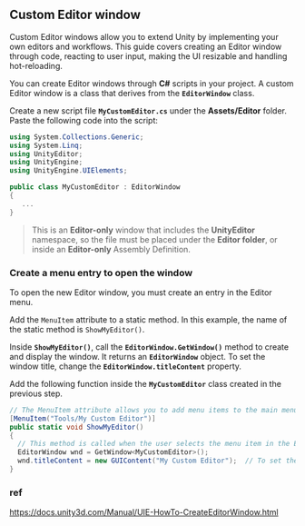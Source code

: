## Custom Editor window

Custom Editor windows allow you to extend Unity by implementing your own editors and workflows. This guide covers creating an Editor window through code, reacting to user input, making the UI resizable and handling hot-reloading.

You can create Editor windows through **C#** scripts in your project. A custom Editor window is a class that derives from the **`EditorWindow`** class.

Create a new script file **`MyCustomEditor.cs`** under the **Assets/Editor** folder. Paste the following code into the script:

```cs
using System.Collections.Generic;
using System.Linq;
using UnityEditor;
using UnityEngine;
using UnityEngine.UIElements;

public class MyCustomEditor : EditorWindow
{
   ...
}
```

> This is an **Editor-only** window that includes the **UnityEditor** namespace, so the file must be placed under the **Editor folder**, or inside an **Editor-only** Assembly Definition.


### Create a menu entry to open the window
To open the new Editor window, you must create an entry in the Editor menu.

Add the `MenuItem` attribute to a static method. In this example, the name of the static method is `ShowMyEditor()`.

Inside **`ShowMyEditor()`**, call the **`EditorWindow.GetWindow()`** method to create and display the window. It returns an **`EditorWindow`** object. To set the window title, change the **`EditorWindow.titleContent`** property.

Add the following function inside the **`MyCustomEditor`** class created in the previous step.


```cs
// The MenuItem attribute allows you to add menu items to the main menu and Inspector window context menus.
[MenuItem("Tools/My Custom Editor")]
public static void ShowMyEditor()  
{
  // This method is called when the user selects the menu item in the Editor, the EditorWindow.GetWindow()   // method to create and display the window
  EditorWindow wnd = GetWindow<MyCustomEditor>();
  wnd.titleContent = new GUIContent("My Custom Editor");  // To set the window title, change the EditorWindow.titleContent property.
}

```








### ref 
https://docs.unity3d.com/Manual/UIE-HowTo-CreateEditorWindow.html
